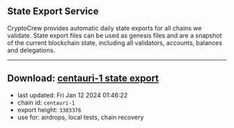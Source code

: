 ## State Export Service
CryptoCrew provides automatic daily state exports for all chains we validate. State export files can be used as genesis files and are a snapshot of the current blockchain state, including all validators, accounts, balances and delegations.

---
**Download: [centauri-1 state export](https://dl.ccvalidators.com/SERVICE/composable/centauri-1_export_3303376.json)**
---

- last updated: Fri Jan 12 2024 01:46:22
- chain id: `centauri-1`
- export height: `3303376`
- use for: airdrops, local tests, chain recovery
